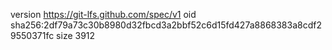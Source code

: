 version https://git-lfs.github.com/spec/v1
oid sha256:2df79a73c30b8980d32fbcd3a2bbf52c6d15fd427a8868383a8cdf29550371fc
size 3912
